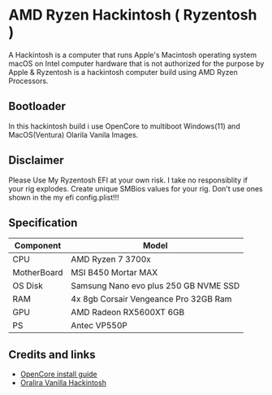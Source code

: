 # AMD Ryzen Hackintosh ( Ryzentosh )
A Hackintosh is a computer that runs Apple's Macintosh operating system macOS on Intel computer hardware that is not authorized for the purpose by Apple & Ryzentosh is a hackintosh computer build using AMD Ryzen Processors.

## Bootloader
In this hackintosh build i use OpenCore to multiboot Windows(11) and MacOS(Ventura) Olarila Vanila Images.

## Disclaimer
Please Use My Ryzentosh EFI at your own risk. I take no responsiblity if your rig explodes. Create unique SMBios values for your rig. Don't use ones shown in the my efi config.plist!!!

## Specification

| Component        | Model                                              |
| ---------------- | ---------------------------------------------------|
| CPU              | AMD Ryzen 7 3700x                                   |
| MotherBoard      | MSI B450 Mortar MAX                          |
| OS Disk          | Samsung Nano evo plus 250 GB NVME SSD              |
| RAM              | 4x 8gb Corsair Vengeance Pro 32GB Ram              |
| GPU              | AMD Radeon RX5600XT 6GB                               |
| PS   	   | Antec VP550P          		            |

## Credits and links

* [OpenCore install guide](https://dortania.github.io/OpenCore-Install-Guide)
* [Oralira Vanilla Hackintosh](https://olarila.com)

